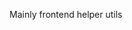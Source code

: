 <!---
# PROPOSED @telicent-oss/utils-lib
-->

Mainly frontend helper utils

<!---

### Install

```bash
yarn install @telicent-oss/utils-lib
```
-->
